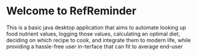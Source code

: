 # Welcome to RefReminder 

This is a basic java desktop application that aims to automate looking up food nutrient values, logging those values, calculating an optimal diet, deciding on which recipe to cook, and integrate them to modern life, while providing a hassle-free user in-terface that can fit to average end-user
